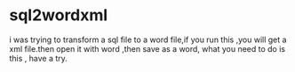# sql2wordxml
i was trying to transform a sql file to a word file,if you run this ,you will get a xml file.then open it with word ,then save as a word, what you need to do is this , have a try.
